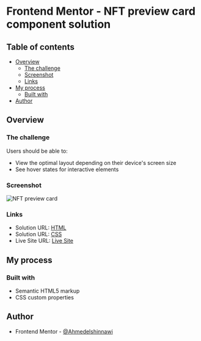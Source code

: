 # Frontend Mentor - NFT preview card component solution
## Table of contents

- [Overview](#overview)
  - [The challenge](#the-challenge)
  - [Screenshot](#screenshot)
  - [Links](#links)
- [My process](#my-process)
  - [Built with](#built-with)
- [Author](#author)
## Overview

### The challenge

Users should be able to:

- View the optimal layout depending on their device's screen size
- See hover states for interactive elements

### Screenshot

![NFT preview card](https://github.com/user-attachments/assets/b2c036bd-c2ba-4884-a458-b7d975ecaa02)

### Links

- Solution URL: [HTML](https://github.com/Ahmedelshinnawi/NFT-preview-card-component/blob/main/index.html)
- Solution URL: [CSS](https://github.com/Ahmedelshinnawi/NFT-preview-card-component/blob/main/Style.css)
- Live Site URL: [Live Site](https://ahmedelshinnawi.github.io/NFT-preview-card-component/)

## My process

### Built with

- Semantic HTML5 markup
- CSS custom properties

## Author
- Frontend Mentor - [@Ahmedelshinnawi](https://www.frontendmentor.io/profile/Ahmedelshinnawi)

